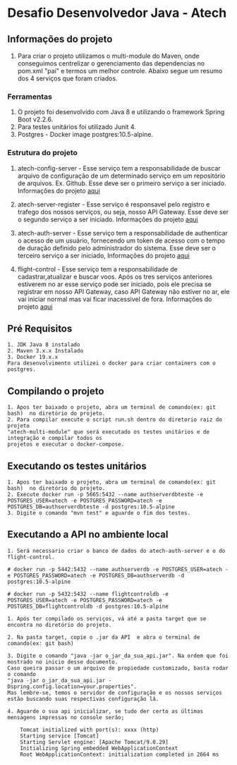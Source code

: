 # Desafio Desenvolvedor Java - Atech

## Informações do projeto
  1. Para criar o projeto utilizamos o multi-module do Maven, onde conseguimos 
  centrelizar o gerenciamento das dependencias no pom.xml "pai" e termos um
  melhor controle.
  Abaixo segue um resumo dos 4 serviços que foram criados.

### Ferramentas
  1. O projeto foi desenvolvido com Java 8 e utilizando o framework Spring Boot v2.2.6.
  2. Para testes unitários foi utilizado Junit 4.
  3. Postgres - Docker image postgres:10.5-alpine.
  
### Estrutura do projeto  
  1. atech-config-server - Esse serviço tem a responsabilidade de buscar arquivo de 
  configuração de um determinado serviço em um repositório de arquivos. Ex. Github.
  Esse deve ser o primeiro serviço a ser iniciado.	
  Informações do projeto [aqui](https://github.com/viniciuscomics/atech-multi-module/tree/master/atech-config-server)
       
  2. atech-server-register - Esse serviço é responsavel pelo registro e trafego dos nossos serviços, ou seja,
  nosso API Gateway.
  Esse deve ser o segundo serviço a ser iniciado.
  Informações do projeto [aqui](https://github.com/viniciuscomics/atech-multi-module/tree/master/atech-server-register)
	
  3. atech-auth-server - Esse serviço tem a responsabilidade de authenticar o acesso de um usuário,
  fornecendo um token de acesso com o tempo de duração definido pelo administrador do sistema.
  Esse deve ser o terceiro serviço a ser iniciado,
  Informações do projeto [aqui](https://github.com/viniciuscomics/atech-multi-module/tree/master/atech-auth-server)
	
  4. flight-control - Esse serviço tem a responsabilidade de cadastrar,atualizar e buscar voos.
  Após os tres serviços anteriores estiverem no ar esse serviço pode ser iniciado, pois ele precisa 
  se registrar em nosso API Gateway, caso API Gateway não estiver no ar, ele vai iniciar normal mas 
  vai ficar inacessivel de fora.
  Informações do projeto [aqui](https://github.com/viniciuscomics/atech-multi-module/tree/master/flight-control)
	
## Pré Requisitos 
	1. JDK Java 8 instalado
	2. Maven 3.x.x Instalado
	3. Docker 19.x.x
	Para desenvolvimento utilizei o docker para criar containers com o postgres.	
		
## Compilando o projeto

	1. Apos ter baixado o projeto, abra um terminal de comando(ex: git bash)  no diretório do projeto.
	2. Para compilar execute o script run.sh dentro do diretorio raiz do projeto
	"atech-multi-module" que será executado os testes unitários e de integração e compilar todos os 
	projetos e executar o docker-compose.	
	
## Executando os testes unitários
	1. Apos ter baixado o projeto, abra um terminal de comando(ex: git bash)  no diretório do projeto.
	2. Execute docker run -p 5665:5432 --name authserverdbteste -e POSTGRES_USER=atech -e POSTGRES_PASSWORD=atech -e POSTGRES_DB=authserverdbteste -d postgres:10.5-alpine
	3. Digite o comando "mvn test" e aguarde o fim dos testes.
		 
## Executando a API no ambiente local
	
	1. Será necessario criar o banco de dados do atech-auth-server e o do flight-control.
	
	# docker run -p 5442:5432 --name authserverdb -e POSTGRES_USER=atech -e POSTGRES_PASSWORD=atech -e POSTGRES_DB=authserverdb -d postgres:10.5-alpine
	
	# docker run -p 5432:5432 --name flightcontroldb -e POSTGRES_USER=atech -e POSTGRES_PASSWORD=atech -e POSTGRES_DB=flightcontroldb -d postgres:10.5-alpine	
	
	1. Após ter compilado os serviços, vá até a pasta target que se encontra no diretório do projeto.

	2. Na pasta target, copie o .jar da API  e abra o terminal de comando(ex: git bash)
	
	3. Digite o comando "java -jar o_jar_da_sua_api.jar". Na ordem que foi mostrado no inicio desse documento.
	Caso queira passar o um arquivo de propiedade customizado, basta rodar o comando 
	"java -jar o_jar_da_sua_api.jar -Dspring.config.location=your.properties".
	Mas lembre-se, temos o servidor de configuração e os nossos serviços estão buscando suas respectivas configuração lá.
	
	4. Aguarde o sua api inicializar, se tudo der certo as últimas mensagens impressas no console serão;
		
		Tomcat initialized with port(s): xxxx (http)
		Starting service [Tomcat]
		Starting Servlet engine: [Apache Tomcat/9.0.29]
		Initializing Spring embedded WebApplicationContext
		Root WebApplicationContext: initialization completed in 2664 ms	
